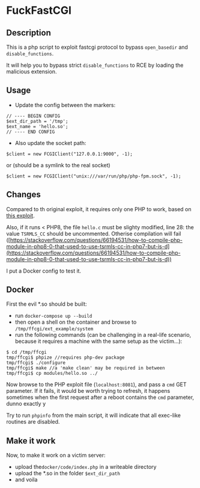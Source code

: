 # FuckFastCGI

## Description

This is a php script to exploit fastcgi protocol to bypass `open_basedir` and `disable_functions`.

It will help you to bypass strict `disable_functions` to RCE by loading the malicious extension.

## Usage

- Update the config between the markers:
```
// ---- BEGIN CONFIG
$ext_dir_path = '/tmp';
$ext_name = 'hello.so';
// ---- END CONFIG
```
- Also update the socket path:
```
$client = new FCGIClient("127.0.0.1:9000", -1);
```
or (should be a symlink to the real socket)
```
$client = new FCGIClient("unix:///var/run/php/php-fpm.sock", -1);
```

## Changes

Compared to th original exploit, it requires only one PHP to work, based on [this exploit](https://balsn.tw/ctf_writeup/20190323-0ctf_tctf2019quals/#wallbreaker-easy).

Also, if it runs < PHP8, the file `hello.c` must be slighty modified, line 28: the value `TSRMLS_CC` should be uncommented. Otherise compilation will fail ([https://stackoverflow.com/questions/66194531/how-to-compile-php-module-in-php8-0-that-used-to-use-tsrmls-cc-in-php7-but-is-d](https://stackoverflow.com/questions/66194531/how-to-compile-php-module-in-php8-0-that-used-to-use-tsrmls-cc-in-php7-but-is-d))

I put a Docker config to test it.

## Docker

First the evil *.so should be built:
* run `docker-compose up --build`
* then open a shell on the container and browse to `/tmp/ffcgi/ext_example/system`
* run the following commands (can be challenging in a real-life scenario, because it requires a machine with the same setup as the victim...):
```
$ cd /tmp/ffcgi
tmp/ffcgi$ phpize //requires php-dev package
tmp/ffcgi$ ./configure
tmp/ffcgi$ make //a 'make clean' may be required in between
tmp/ffcgi$ cp modules/hello.so ../
``` 

Now browse to the PHP exploit file (`localhost:8081`), and pass a `cmd` GET parameter.  If it fails, it would be worth trying to refresh, it happens sometimes when the first request after a reboot contains the `cmd` parameter, dunno exactly y

Try to run `phpinfo` from the main script, it will indicate that all exec-like routines are disabled.

## Make it work

Now, to make it work on a victim server:
* upload the`docker/code/index.php` in a writeable directory
* upload the *.so in the folder `$ext_dir_path`
* and voila